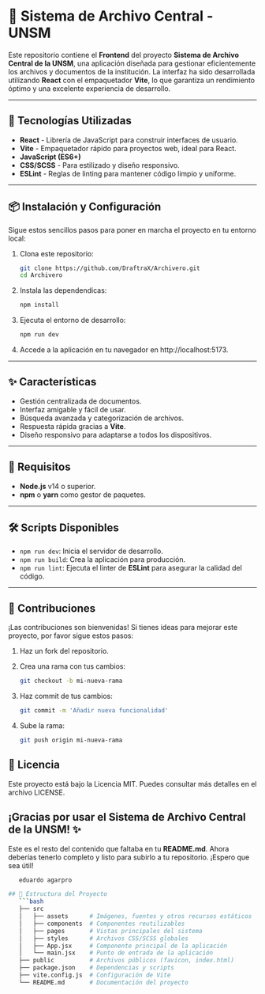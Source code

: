 # 📂 **Sistema de Archivo Central - UNSM**

Este repositorio contiene el **Frontend** del proyecto **Sistema de Archivo Central de la UNSM**, una aplicación diseñada para gestionar eficientemente los archivos y documentos de la institución. La interfaz ha sido desarrollada utilizando **React** con el empaquetador **Vite**, lo que garantiza un rendimiento óptimo y una excelente experiencia de desarrollo.

---

## 🚀 **Tecnologías Utilizadas**

- **React** - Librería de JavaScript para construir interfaces de usuario.
- **Vite** - Empaquetador rápido para proyectos web, ideal para React.
- **JavaScript (ES6+)**
- **CSS/SCSS** - Para estilizado y diseño responsivo.
- **ESLint** - Reglas de linting para mantener código limpio y uniforme.

---

## 📦 **Instalación y Configuración**

Sigue estos sencillos pasos para poner en marcha el proyecto en tu entorno local:

1. Clona este repositorio:

   ```bash
   git clone https://github.com/DraftraX/Archivero.git
   cd Archivero
2. Instala las dependendicas:

   ```bash
   npm install
2. Ejecuta el entorno de desarrollo:

   ```bash
   npm run dev
4. Accede a la aplicación en tu navegador en http://localhost:5173.
   
---

## ✨ **Características**

- Gestión centralizada de documentos.
- Interfaz amigable y fácil de usar.
- Búsqueda avanzada y categorización de archivos.
- Respuesta rápida gracias a **Vite**.
- Diseño responsivo para adaptarse a todos los dispositivos.

---

## 📘 **Requisitos**

- **Node.js** v14 o superior.
- **npm** o **yarn** como gestor de paquetes.

---

## 🛠 **Scripts Disponibles**

- `npm run dev`: Inicia el servidor de desarrollo.
- `npm run build`: Crea la aplicación para producción.
- `npm run lint`: Ejecuta el linter de **ESLint** para asegurar la calidad del código.

---

## 🤝 **Contribuciones**

¡Las contribuciones son bienvenidas! Si tienes ideas para mejorar este proyecto, por favor sigue estos pasos:

1. Haz un fork del repositorio.
2. Crea una rama con tus cambios:

   ```bash
   git checkout -b mi-nueva-rama
   
3. Haz commit de tus cambios:
   ```bash
   git commit -m 'Añadir nueva funcionalidad'
   
4. Sube la rama:
   ```bash
   git push origin mi-nueva-rama

   
## 📄 Licencia
Este proyecto está bajo la Licencia MIT. Puedes consultar más detalles en el archivo LICENSE.

## **¡Gracias por usar el Sistema de Archivo Central de la UNSM! ✨**

Este es el resto del contenido que faltaba en tu **README.md**. Ahora deberías tenerlo completo y listo para subirlo a tu repositorio. ¡Espero que sea útil!

```bash
   eduardo agarpro

## 📂 Estructura del Proyecto
   ```bash
   ├── src
   │   ├── assets      # Imágenes, fuentes y otros recursos estáticos
   │   ├── components  # Componentes reutilizables
   │   ├── pages       # Vistas principales del sistema
   │   ├── styles      # Archivos CSS/SCSS globales
   │   ├── App.jsx     # Componente principal de la aplicación
   │   └── main.jsx    # Punto de entrada de la aplicación
   ├── public          # Archivos públicos (favicon, index.html)
   ├── package.json    # Dependencias y scripts
   ├── vite.config.js  # Configuración de Vite
   └── README.md       # Documentación del proyecto
